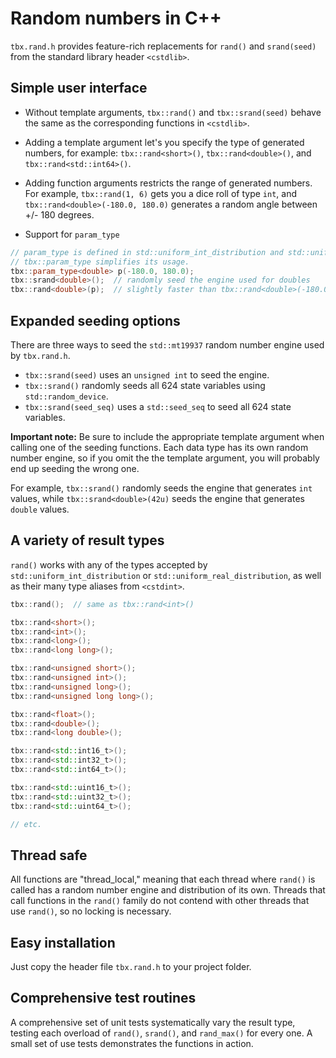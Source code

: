# Random numbers in C++
`tbx.rand.h` provides feature-rich replacements for `rand()` and `srand(seed)` from the standard library header `<cstdlib>`.
## Simple user interface
- Without template arguments, `tbx::rand()` and `tbx::srand(seed)` behave the same as the corresponding functions in `<cstdlib>`.

- Adding a template argument let's you specify the type of generated numbers, for example: `tbx::rand<short>()`, `tbx::rand<double>()`, and `tbx::rand<std::int64>()`.

- Adding function arguments restricts the range of generated numbers. For example, `tbx::rand(1, 6)` gets you a dice roll of type `int`, and `tbx::rand<double>(-180.0, 180.0)` generates a random angle between +/- 180 degrees.

- Support for `param_type`
```cpp
// param_type is defined in std::uniform_int_distribution and std::uniform_real_distribution.
// tbx::param_type simplifies its usage.
tbx::param_type<double> p(-180.0, 180.0);
tbx::srand<double>();  // randomly seed the engine used for doubles
tbx::rand<double>(p);  // slightly faster than tbx::rand<double>(-180.0, 180.0);
```

## Expanded seeding options
There are three ways to seed the `std::mt19937` random number engine used by `tbx.rand.h`.
- `tbx::srand(seed)` uses an `unsigned int` to seed the engine.
- `tbx::srand()` randomly seeds all 624 state variables using `std::random_device`.
- `tbx::srand(seed_seq)` uses a `std::seed_seq` to seed all 624 state variables.

**Important note:** Be sure to include the appropriate template argument when calling one of the seeding functions. Each data type has its own random number engine, so if you omit the the template argument, you will probably end up seeding the wrong one.

For example, `tbx::srand()` randomly seeds the engine that generates `int` values, while `tbx::srand<double>(42u)` seeds the engine that generates `double` values.

## A variety of result types
`rand()` works with any of the types accepted by `std::uniform_int_distribution` or `std::uniform_real_distribution`, as well as their many type aliases from `<cstdint>`.
```cpp
tbx::rand();  // same as tbx::rand<int>()

tbx::rand<short>();
tbx::rand<int>();
tbx::rand<long>();
tbx::rand<long long>();

tbx::rand<unsigned short>();
tbx::rand<unsigned int>();
tbx::rand<unsigned long>();
tbx::rand<unsigned long long>();

tbx::rand<float>();
tbx::rand<double>();
tbx::rand<long double>();

tbx::rand<std::int16_t>();
tbx::rand<std::int32_t>();
tbx::rand<std::int64_t>();

tbx::rand<std::uint16_t>();
tbx::rand<std::uint32_t>();
tbx::rand<std::uint64_t>();

// etc.
```

## Thread safe
All functions are "thread_local," meaning that each thread where `rand()` is called has a random number engine and distribution of its own. Threads that call functions in the `rand()` family do not contend with other threads that use `rand()`, so no locking is necessary. 

## Easy installation
Just copy the header file `tbx.rand.h` to your project folder.

## Comprehensive test routines
A comprehensive set of unit tests systematically vary the result type, testing each overload of `rand()`, `srand()`, and `rand_max()` for every one. A small set of use tests demonstrates the functions in action.
